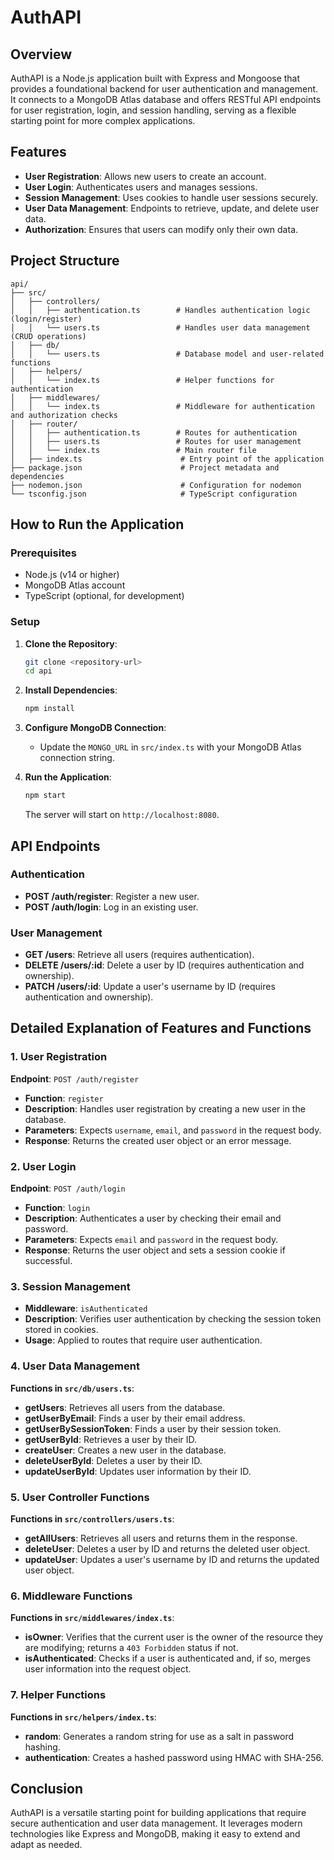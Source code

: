 # AuthAPI

## Overview

AuthAPI is a Node.js application built with Express and Mongoose that provides a foundational backend for user authentication and management. It connects to a MongoDB Atlas database and offers RESTful API endpoints for user registration, login, and session handling, serving as a flexible starting point for more complex applications.

## Features

- **User Registration**: Allows new users to create an account.
- **User Login**: Authenticates users and manages sessions.
- **Session Management**: Uses cookies to handle user sessions securely.
- **User Data Management**: Endpoints to retrieve, update, and delete user data.
- **Authorization**: Ensures that users can modify only their own data.

## Project Structure

```plaintext
api/
├── src/
│   ├── controllers/
│   │   ├── authentication.ts        # Handles authentication logic (login/register)
│   │   └── users.ts                 # Handles user data management (CRUD operations)
│   ├── db/
│   │   └── users.ts                 # Database model and user-related functions
│   ├── helpers/
│   │   └── index.ts                 # Helper functions for authentication
│   ├── middlewares/
│   │   └── index.ts                 # Middleware for authentication and authorization checks
│   ├── router/
│   │   ├── authentication.ts        # Routes for authentication
│   │   ├── users.ts                 # Routes for user management
│   │   └── index.ts                 # Main router file
│   ├── index.ts                      # Entry point of the application
├── package.json                      # Project metadata and dependencies
├── nodemon.json                      # Configuration for nodemon
└── tsconfig.json                     # TypeScript configuration
```

## How to Run the Application

### Prerequisites

- Node.js (v14 or higher)
- MongoDB Atlas account
- TypeScript (optional, for development)

### Setup

1. **Clone the Repository**:
   ```bash
   git clone <repository-url>
   cd api
   ```

2. **Install Dependencies**:
   ```bash
   npm install
   ```

3. **Configure MongoDB Connection**:
   - Update the `MONGO_URL` in `src/index.ts` with your MongoDB Atlas connection string.

4. **Run the Application**:
   ```bash
   npm start
   ```

   The server will start on `http://localhost:8080`.

## API Endpoints

### Authentication

- **POST /auth/register**: Register a new user.
- **POST /auth/login**: Log in an existing user.

### User Management

- **GET /users**: Retrieve all users (requires authentication).
- **DELETE /users/:id**: Delete a user by ID (requires authentication and ownership).
- **PATCH /users/:id**: Update a user's username by ID (requires authentication and ownership).

## Detailed Explanation of Features and Functions

### 1. User Registration

**Endpoint**: `POST /auth/register`

- **Function**: `register`
- **Description**: Handles user registration by creating a new user in the database.
- **Parameters**: Expects `username`, `email`, and `password` in the request body.
- **Response**: Returns the created user object or an error message.

### 2. User Login

**Endpoint**: `POST /auth/login`

- **Function**: `login`
- **Description**: Authenticates a user by checking their email and password.
- **Parameters**: Expects `email` and `password` in the request body.
- **Response**: Returns the user object and sets a session cookie if successful.

### 3. Session Management

- **Middleware**: `isAuthenticated`
- **Description**: Verifies user authentication by checking the session token stored in cookies.
- **Usage**: Applied to routes that require user authentication.

### 4. User Data Management

**Functions in `src/db/users.ts`**:

- **getUsers**: Retrieves all users from the database.
- **getUserByEmail**: Finds a user by their email address.
- **getUserBySessionToken**: Finds a user by their session token.
- **getUserById**: Retrieves a user by their ID.
- **createUser**: Creates a new user in the database.
- **deleteUserById**: Deletes a user by their ID.
- **updateUserById**: Updates user information by their ID.

### 5. User Controller Functions

**Functions in `src/controllers/users.ts`**:

- **getAllUsers**: Retrieves all users and returns them in the response.
- **deleteUser**: Deletes a user by ID and returns the deleted user object.
- **updateUser**: Updates a user's username by ID and returns the updated user object.

### 6. Middleware Functions

**Functions in `src/middlewares/index.ts`**:

- **isOwner**: Verifies that the current user is the owner of the resource they are modifying; returns a `403 Forbidden` status if not.
- **isAuthenticated**: Checks if a user is authenticated and, if so, merges user information into the request object.

### 7. Helper Functions

**Functions in `src/helpers/index.ts`**:

- **random**: Generates a random string for use as a salt in password hashing.
- **authentication**: Creates a hashed password using HMAC with SHA-256.

## Conclusion

AuthAPI is a versatile starting point for building applications that require secure authentication and user data management. It leverages modern technologies like Express and MongoDB, making it easy to extend and adapt as needed. 
